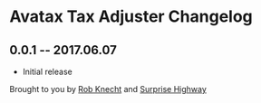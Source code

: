 # Avatax Tax Adjuster Changelog

## 0.0.1 -- 2017.06.07

* Initial release

Brought to you by [Rob Knecht](https://github.com/rmknecht) and [Surprise Highway](https://github.com/surprisehighway)
